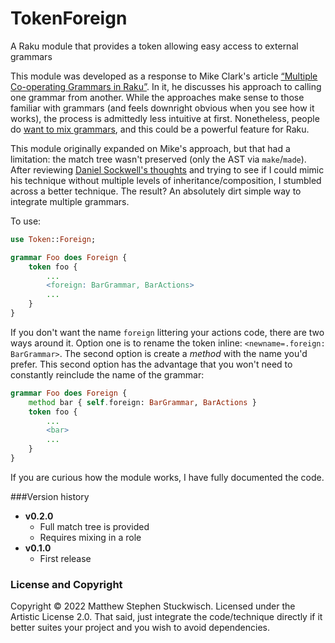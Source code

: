 # TokenForeign
A Raku module that provides a token allowing easy access to external grammars

This module was developed as a response to Mike Clark's article [“Multiple Co-operating Grammars in Raku”](http://clarkema.org/lab/2022/2022-02-09-raku-multiple-grammars/).
In it, he discusses his approach to calling one grammar from another.  While the approaches make sense to those familiar with grammars (and feels downright obvious when you see how it works), the process is admittedly less intuitive at first.
Nonetheless, people do [want to mix grammars](https://www.reddit.com/r/rakulang/comments/sex4qa/comment/humrie1/?utm_source=share&utm_medium=web2x&context=3), and this could be a powerful feature for Raku.

This module originally expanded on Mike's approach, but that had a limitation: the match tree wasn't preserved (only the AST via `make`/`made`).
After reviewing [Daniel Sockwell's thoughts](https://www.codesections.com/blog/grammatical-actions/) and trying to see if I could mimic his technique without multiple levels of inheritance/composition, I stumbled across a better technique.
The result?  An absolutely dirt simple way to integrate multiple grammars.

To use:

```raku
use Token::Foreign;

grammar Foo does Foreign {
    token foo {
        ...
        <foreign: BarGrammar, BarActions>
        ...
    }
}
```

If you don't want the name `foreign` littering your actions code, there are two ways around it. 
Option one is to rename the token inline: `<newname=.foreign: BarGrammar>`. 
The second option is create a *method* with the name you'd prefer. 
This second option has the advantage that you won't need to constantly reinclude the name of the grammar:

```raku
grammar Foo does Foreign {
    method bar { self.foreign: BarGrammar, BarActions }
    token foo {
        ...
        <bar>
        ...
    }
}
```

If you are curious how the module works, I have fully documented the code.

###Version history

 * **v0.2.0** 
   * Full match tree is provided
   * Requires mixing in a role
 * **v0.1.0** 
   * First release

### License and Copyright

Copyright © 2022 Matthew Stephen Stuckwisch.  Licensed under the Artistic License 2.0. 
That said, just integrate the code/technique directly if it better suites your project and you wish to avoid dependencies.